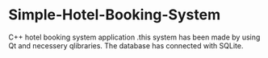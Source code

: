 # Simple-Hotel-Booking-System
C++ hotel booking system application .this system has been made by using Qt and necessery qlibraries.
The database has connected with SQLite.


